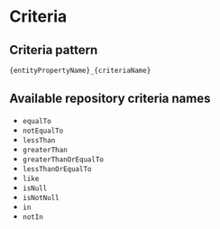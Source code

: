 # Criteria

## Criteria pattern
```php
{entityPropertyName}_{criteriaName}
```
## Available repository criteria names

- `equalTo`
- `notEqualTo`
- `lessThan`
- `greaterThan`
- `greaterThanOrEqualTo`
- `lessThanOrEqualTo`
- `like`
- `isNull`
- `isNotNull`
- `in`
- `notIn`
